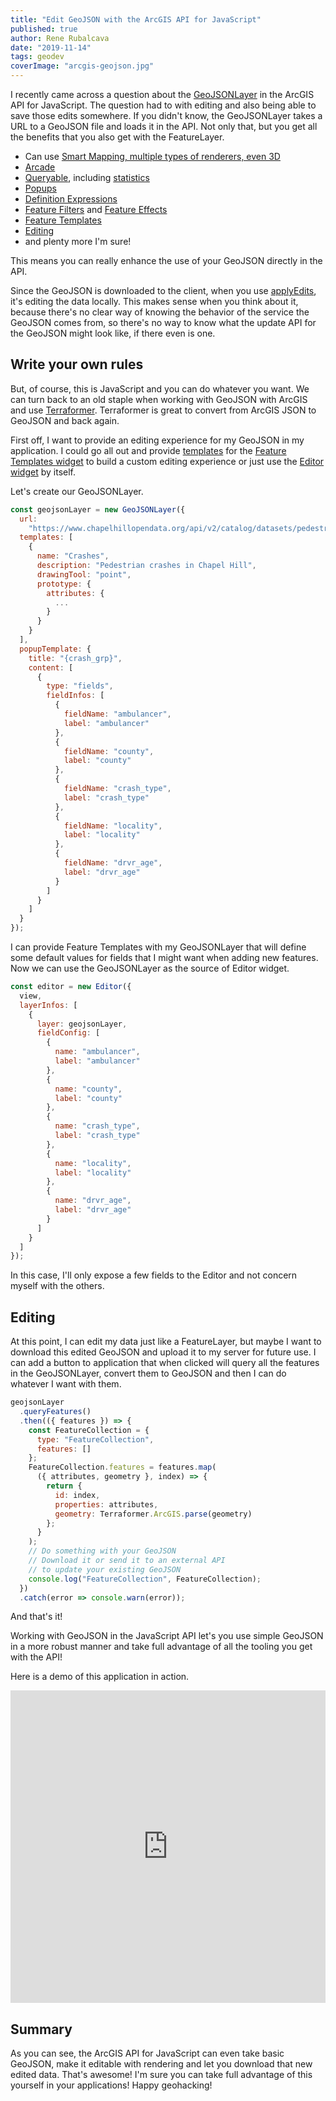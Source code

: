 ```yaml
---
title: "Edit GeoJSON with the ArcGIS API for JavaScript"
published: true
author: Rene Rubalcava
date: "2019-11-14"
tags: geodev
coverImage: "arcgis-geojson.jpg"
---
```


I recently came across a question about the [GeoJSONLayer](https://developers.arcgis.com/javascript/latest/api-reference/esri-layers-GeoJSONLayer.html) in the ArcGIS API for JavaScript. The question had to with editing and also being able to save those edits somewhere. If you didn't know, the GeoJSONLayer takes a URL to a GeoJSON file and loads it in the API. Not only that, but you get all the benefits that you also get with the FeatureLayer.

- Can use [Smart Mapping, multiple types of renderers, even 3D](https://developers.arcgis.com/javascript/latest/guide/visualization-overview/)
- [Arcade](https://developers.arcgis.com/javascript/latest/guide/arcade/)
- [Queryable](https://developers.arcgis.com/javascript/latest/api-reference/esri-layers-GeoJSONLayer.html#queryFeatures), including [statistics](https://developers.arcgis.com/javascript/latest/api-reference/esri-tasks-support-Query.html#outStatistics)
- [Popups](https://developers.arcgis.com/javascript/latest/api-reference/esri-layers-GeoJSONLayer.html#popupTemplate)
- [Definition Expressions](https://developers.arcgis.com/javascript/latest/api-reference/esri-layers-GeoJSONLayer.html#definitionExpression)
- [Feature Filters](https://developers.arcgis.com/javascript/latest/api-reference/esri-views-layers-support-FeatureFilter.html) and [Feature Effects](https://developers.arcgis.com/javascript/latest/api-reference/esri-views-layers-support-FeatureEffect.html)
- [Feature Templates](https://developers.arcgis.com/javascript/latest/api-reference/esri-layers-support-FeatureTemplate.html)
- [Editing](https://developers.arcgis.com/javascript/latest/api-reference/esri-widgets-Editor.html)
- and plenty more I'm sure!

This means you can really enhance the use of your GeoJSON directly in the API.

Since the GeoJSON is downloaded to the client, when you use [applyEdits](https://developers.arcgis.com/javascript/latest/api-reference/esri-layers-GeoJSONLayer.html#applyEdits), it's editing the data locally. This makes sense when you think about it, because there's no clear way of knowing the behavior of the service the GeoJSON comes from, so there's no way to know what the update API for the GeoJSON might look like, if there even is one.

## Write your own rules

But, of course, this is JavaScript and you can do whatever you want. We can turn back to an old staple when working with GeoJSON with ArcGIS and use [Terraformer](https://esri.github.io/terraformer). Terraformer is great to convert from ArcGIS JSON to GeoJSON and back again.

First off, I want to provide an editing experience for my GeoJSON in my application. I could go all out and provide [templates](https://developers.arcgis.com/javascript/latest/api-reference/esri-layers-support-FeatureTemplate.html) for the [Feature Templates widget](https://developers.arcgis.com/javascript/latest/api-reference/esri-widgets-FeatureTemplates.html) to build a custom editing experience or just use the [Editor widget](https://developers.arcgis.com/javascript/latest/api-reference/esri-widgets-Editor.html) by itself.

Let's create our GeoJSONLayer.

```js
const geojsonLayer = new GeoJSONLayer({
  url:
    "https://www.chapelhillopendata.org/api/v2/catalog/datasets/pedestrian-crashes-chapel-hill-region/exports/geojson",
  templates: [
    {
      name: "Crashes",
      description: "Pedestrian crashes in Chapel Hill",
      drawingTool: "point",
      prototype: {
        attributes: {
          ...
        }
      }
    }
  ],
  popupTemplate: {
    title: "{crash_grp}",
    content: [
      {
        type: "fields",
        fieldInfos: [
          {
            fieldName: "ambulancer",
            label: "ambulancer"
          },
          {
            fieldName: "county",
            label: "county"
          },
          {
            fieldName: "crash_type",
            label: "crash_type"
          },
          {
            fieldName: "locality",
            label: "locality"
          },
          {
            fieldName: "drvr_age",
            label: "drvr_age"
          }
        ]
      }
    ]
  }
});
```

I can provide Feature Templates with my GeoJSONLayer that will define some default values for fields that I might want when adding new features. Now we can use the GeoJSONLayer as the source of Editor widget.

```js
const editor = new Editor({
  view,
  layerInfos: [
    {
      layer: geojsonLayer,
      fieldConfig: [
        {
          name: "ambulancer",
          label: "ambulancer"
        },
        {
          name: "county",
          label: "county"
        },
        {
          name: "crash_type",
          label: "crash_type"
        },
        {
          name: "locality",
          label: "locality"
        },
        {
          name: "drvr_age",
          label: "drvr_age"
        }
      ]
    }
  ]
});
```

In this case, I'll only expose a few fields to the Editor and not concern myself with the others.

## Editing

At this point, I can edit my data just like a FeatureLayer, but maybe I want to download this edited GeoJSON and upload it to my server for future use. I can add a button to application that when clicked will query all the features in the GeoJSONLayer, convert them to GeoJSON and then I can do whatever I want with them.

```js
geojsonLayer
  .queryFeatures()
  .then(({ features }) => {
    const FeatureCollection = {
      type: "FeatureCollection",
      features: []
    };
    FeatureCollection.features = features.map(
      ({ attributes, geometry }, index) => {
        return {
          id: index,
          properties: attributes,
          geometry: Terraformer.ArcGIS.parse(geometry)
        };
      }
    );
    // Do something with your GeoJSON
    // Download it or send it to an external API
    // to update your existing GeoJSON
    console.log("FeatureCollection", FeatureCollection);
  })
  .catch(error => console.warn(error));
```

And that's it!

Working with GeoJSON in the JavaScript API let's you use simple GeoJSON in a more robust manner and take full advantage of all the tooling you get with the API!

Here is a demo of this application in action.

<iframe height="500" style="width: 100%;" scrolling="no" title="GeoJSONLayer Fun" src="https://codepen.io/odoe/embed/BaaqKQO?height=500&theme-id=39013&default-tab=js,result" frameborder="no" loading="lazy" allowtransparency="true" allowfullscreen="true">
  See the Pen <a href='https://codepen.io/odoe/pen/BaaqKQO'>GeoJSONLayer Fun</a> by Rene Rubalcava
  (<a href='https://codepen.io/odoe'>@odoe</a>) on <a href='https://codepen.io'>CodePen</a>.
</iframe>

## Summary

As you can see, the ArcGIS API for JavaScript can even take basic GeoJSON, make it editable with rendering and let you download that new edited data. That's awesome! I'm sure you can take full advantage of this yourself in your applications! Happy geohacking!
